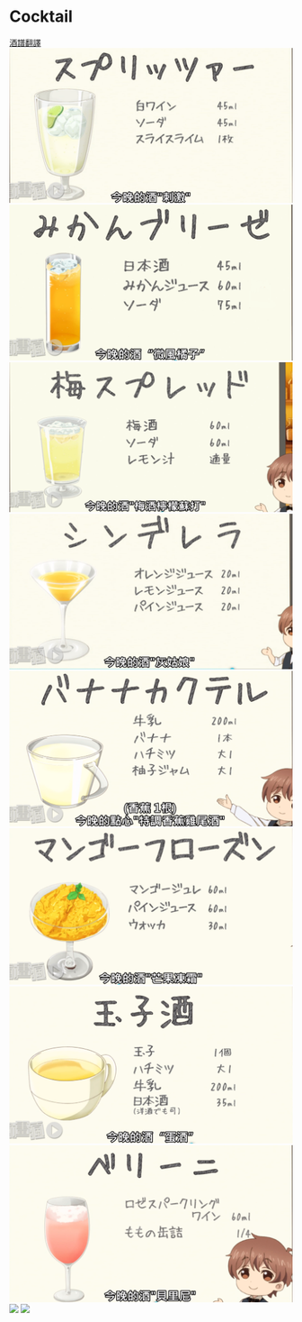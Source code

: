 # Cocktail
[酒譜翻譯](https://docs.google.com/spreadsheets/d/1vgqk0Y8hyelg-eiKLENDRM1FIFjEPrK0_62wFKtDl7I/edit?usp=sharing)
![](./刺激.png)
![](./微風橘子.png)
![](./梅子檸檬蘇打.png)
![](./灰姑娘.png)
![](./特調香蕉雞尾酒.png)
![](./芒果凍霜.png)
![](./蛋酒.png)
![](./貝里尼.png)
![](./贊明png)
![](./香提.png)

